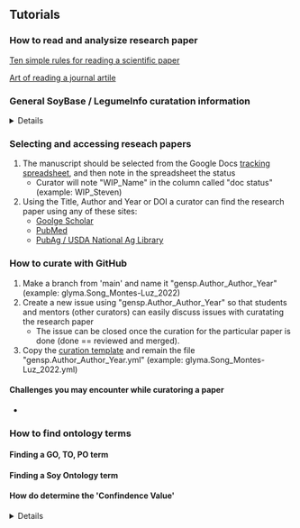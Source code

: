 ## Tutorials

### How to read and analysize research paper

[Ten simple rules for reading a scientific paper](/student_tutorials/Carery_Steiner_2020.pdf)

[Art of reading a journal artile](/student_tutorials/Subramanyam_2013.pdf)

### General SoyBase / LegumeInfo curatation information
<details>

- We use a "Genus species" code for curatation. We use the first three letters of the <b>gen</b>us and the first two letters of <b>sp</b>ecies (Example: <i>Glycine max</i> == glyma)
- Advanced gene function curatation protocol can be found [here](https://github.com/legumeinfo/datastore-specifications/tree/main/PROTOCOLS/gene_functions)


</details>

### Selecting and accessing reseach papers
1. The manuscript should be selected from the Google Docs [tracking spreadsheet](https://docs.google.com/spreadsheets/d/1hjBq1RSRtmjMVbzEEuKSQ1ArI8ydmVFBBkiA9ymWDrg/edit?usp=sharing), and then note in the spreadsheet the status
    - Curator will note "WIP_Name" in the column called "doc status" (example: WIP_Steven)
2. Using the Title, Author and Year or DOI a curator can find the research paper using any of these sites:
    - [Goolge Scholar](https://scholar.google.com/)
    - [PubMed](https://pubmed.ncbi.nlm.nih.gov/)
    - [PubAg / USDA National Ag Library](https://search.nal.usda.gov/discovery/search?vid=01NAL_INST:MAIN&search_scope=pubag&tab=pubag)



### How to curate with GitHub
1. Make a branch from 'main' and name it "gensp.Author_Author_Year" (example: glyma.Song_Montes-Luz_2022)
2. Create a new issue using "gensp.Author_Author_Year" so that students and mentors (other curators) can easily discuss issues with curatating the research paper
    - The issue can be closed once the curation for the particular paper is done (done == reviewed and merged).
3. Copy the [curation template](https://github.com/legumeinfo/gene-function-registry/blob/main/templates/gensp.traits.yml) and remain the file "gensp.Author_Author_Year.yml" (example: glyma.Song_Montes-Luz_2022.yml)

#### Challenges you may encounter while curatoring a paper
- 

### How to find ontology terms

#### Finding a GO, TO, PO term

#### Finding a Soy Ontology term

#### How do determine the 'Confindence Value'
<details>
  Something whatever
</details>
